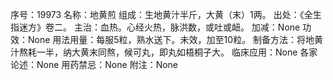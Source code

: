 序号：19973
名称：地黄煎
组成：生地黄汁半斤，大黄（末）1两。
出处：《全生指迷方》卷二。
主治：血热。心经火热，脉洪数，或吐或衄。
加减：None
功效：None
用法用量：每服5粒，熟水送下。未效，加至10粒。
制备方法：将地黄汁熬耗一半，纳大黄末同熬，候可丸，即丸如梧桐子大。
临床应用：None
各家论述：None
用药禁忌：None
附注：None
